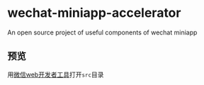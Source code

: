 # wechat-miniapp-accelerator
An open source project of useful components of wechat miniapp


## 预览
用[微信web开发者工具](https://mp.weixin.qq.com/debug/wxadoc/dev/devtools/download.html)打开`src`目录
